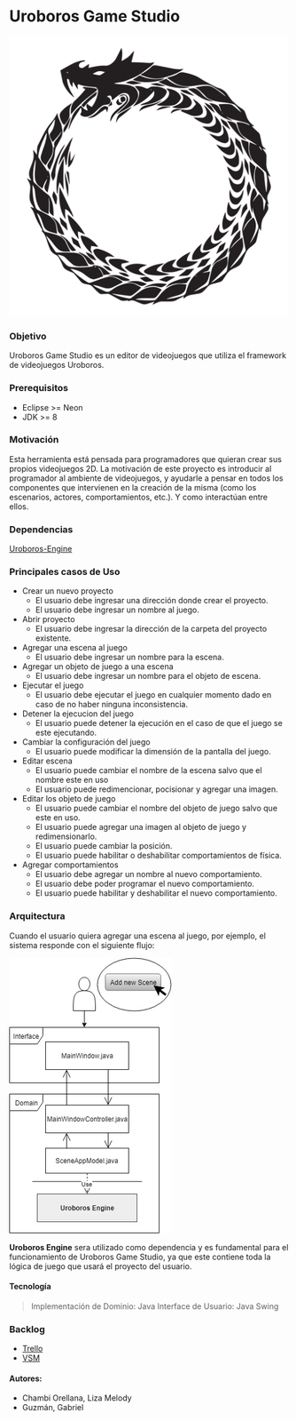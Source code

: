 # Uroboros Game Studio

![Uroboros Logo](Logo/Uroboros-Logo.png)

### Objetivo
Uroboros Game Studio es un editor de videojuegos que utiliza el framework de videojuegos Uroboros.

### Prerequisitos
* Eclipse >= Neon
* JDK >= 8

### Motivación
Esta herramienta está pensada para programadores que quieran crear sus propios videojuegos 2D. La motivación de este proyecto es introducir al programador al ambiente de videojuegos, y ayudarle a pensar en todos los componentes que intervienen en la creación de la misma (como los escenarios, actores, comportamientos, etc.). Y como interactúan entre ellos.

### Dependencias
[Uroboros-Engine](https://github.com/TeamUroboros/Uroboros-Engine/tree/develop)

### Principales casos de Uso

* Crear un nuevo proyecto
	* El usuario debe ingresar una dirección donde crear el proyecto.
	* El usuario debe ingresar un nombre al juego.
* Abrir proyecto
	* El usuario debe ingresar la dirección de la carpeta del proyecto existente.
* Agregar una escena al juego
	* El usuario debe ingresar un nombre para la escena.
* Agregar un objeto de juego a una escena
	* El usuario debe ingresar un nombre para el objeto de escena.
* Ejecutar el juego
	* El usuario debe ejecutar el juego en cualquier momento dado en caso de no haber ninguna inconsistencia.
* Detener la ejecucion del juego
	* El usuario puede detener la ejecución en el caso de que el juego se este ejecutando.
* Cambiar la configuración del juego
	* El usuario puede modificar la dimensión de la pantalla del juego.
* Editar escena
	* El usuario puede cambiar el nombre de la escena salvo que el nombre este en uso
	* El usuario puede redimencionar, pocisionar y agregar una imagen.
* Editar los objeto de juego
	* El usuario puede cambiar el nombre del objeto de juego salvo que este en uso.
	* El usuario puede agregar una imagen al objeto de juego y redimensionarlo.
	* El usuario puede cambiar la posición.
	* El usuario puede habilitar o deshabilitar comportamientos de física.
* Agregar comportamientos
	* El usuario debe agregar un nombre al nuevo comportamiento.
	* El usuario debe poder programar el nuevo comportamiento.
	* El usuario puede habilitar y deshabilitar el nuevo comportamiento.

### Arquitectura

Cuando el usuario quiera agregar una escena al juego, por ejemplo, el sistema responde con el siguiente flujo:

![Technology Architecture](Logo/Estructura.jpg)

**Uroboros Engine** sera utilizado como dependencia y es fundamental para el funcionamiento de Uroboros Game Studio, ya que este contiene toda la lógica de juego que usará el proyecto del usuario.

#### Tecnología
> Implementación de Dominio: Java
> Interface de Usuario: Java Swing

### Backlog
* [Trello](https://trello.com/b/Xs1Q6q4e/uroborus-game-studio)
* [VSM](https://realtimeboard.com/app/board/o9J_kxnZcYo=/)

#### Autores:
* Chambi Orellana, Liza Melody
* Guzmán, Gabriel
